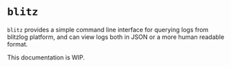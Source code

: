 # `blitz`

`blitz` provides a simple command line interface for querying logs from blitzlog platform, and can view logs both in JSON or a more human readable format.

This documentation is WIP.
